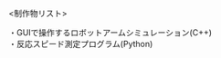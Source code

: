 <制作物リスト>

・GUIで操作するロボットアームシミュレーション(C++)<br>
・反応スピード測定プログラム(Python)

<!---
William-Lucas-Choi/William-Lucas-Choi is a ✨ special ✨ repository because its `README.md` (this file) appears on your GitHub profile.
You can click the Preview link to take a look at your changes.
--->
